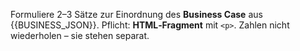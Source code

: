 Formuliere 2–3 Sätze zur Einordnung des **Business Case** aus {{BUSINESS_JSON}}.
Pflicht: **HTML‑Fragment** mit `<p>`. Zahlen nicht wiederholen – sie stehen separat.
